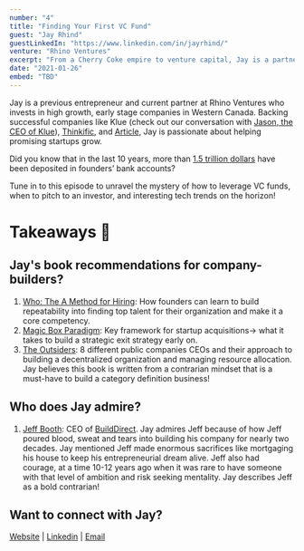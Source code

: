 ```yaml
---
number: "4"
title: "Finding Your First VC Fund"
guest: "Jay Rhind"
guestLinkedIn: "https://www.linkedin.com/in/jayrhind/"
venture: "Rhino Ventures"
excerpt: "From a Cherry Coke empire to venture capital, Jay is a partner at Rhino Ventures who invests in high growth, early stage companies in Western Canada."
date: "2021-01-26"
embed: "TBD"
---
```


Jay is a previous entrepreneur and current partner at Rhino Ventures who invests in high growth, early stage companies in Western Canada. Backing successful companies like Klue (check out our conversation with [Jason, the CEO of Klue](https://behindthestand.com/episodes/episode-3-success-on-the-edge-of-discomfort)), [Thinkific](https://www.thinkific.com/), and [Article](https://www.article.com/), Jay is passionate about helping promising startups grow.

Did you know that in the last 10 years, more than [1.5 trillion dollars](https://news.crunchbase.com/news/the-q4-eoy-2019-global-vc-report-a-strong-end-to-a-good-but-not-fantastic-year/) have been deposited in founders’ bank accounts?

Tune in to this episode to unravel the mystery of how to leverage VC funds, when to pitch to an investor, and interesting tech trends on the horizon!

# Takeaways 🎉

## Jay's book recommendations for company-builders?

1. [Who: The A Method for Hiring](https://www.goodreads.com/book/show/4989687-who?from_search=true&from_srp=true&qid=GmfmtbRZOZ&rank=4): How founders can learn to build repeatability into finding top talent for their organization and make it a core competency.
2. [Magic Box Paradigm](https://www.goodreads.com/book/show/32589205-magic-box-paradigm?from_search=true&from_srp=true&qid=G9OwnBWZut&rank=1): Key framework for startup acquisitions-> what it takes to build a strategic exit strategy early on.
3. [The Outsiders](https://www.goodreads.com/book/show/13586932-the-outsiders?ac=1&from_search=true&qid=YG7wAVhQCM&rank=4): 8 different public companies CEOs and their approach to building a decentralized organization and managing resource allocation. Jay believes this book is written from a contrarian mindset that is a must-have to build a category definition business!

## Who does Jay admire?

1. [Jeff Booth](https://www.linkedin.com/in/jeffdbooth): CEO of [BuildDirect](https://www.builddirect.com/). Jay admires Jeff because of how Jeff poured blood, sweat and tears into building his company for nearly two decades. Jay mentioned Jeff made enormous sacrifices like mortgaging his house to keep his entrepreneurial dream alive. Jeff also had courage, at a time 10-12 years ago when it was rare to have someone with that level of ambition and risk seeking mentality. Jay describes Jeff as a bold contrarian!

## Want to connect with Jay?

[Website](https://www.rhinovc.com/) | [Linkedin](https://www.linkedin.com/in/jayrhind/) | [Email](mailto:jay@rhinovc.com)
